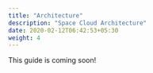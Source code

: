 ```yaml
---
title: "Architecture"
description: "Space Cloud Architecture"
date: 2020-02-12T06:42:53+05:30
weight: 4
---
```


This guide is coming soon!

<!-- 
Space Cloud can be seen as a platform around which you can develop you application's architecture. In this guide we'll explore what a typical Space Cloud architecture looks like.

## A Typical Space Cloud Architecture -->